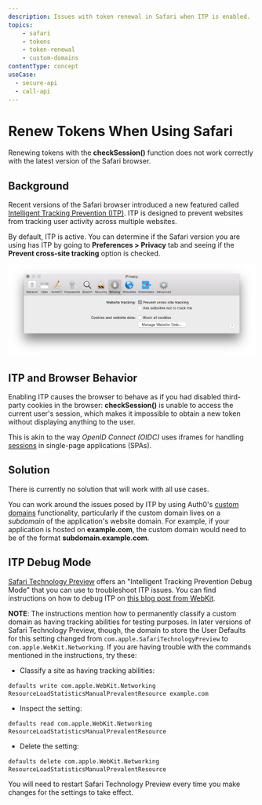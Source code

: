 ```yaml
---
description: Issues with token renewal in Safari when ITP is enabled.
topics:
    - safari
    - tokens
    - token-renewal
    - custom-domains
contentType: concept
useCase:
  - secure-api
  - call-api
---
```

# Renew Tokens When Using Safari

Renewing tokens with the **checkSession()** function does not work correctly with the latest version of the Safari browser.

## Background

Recent versions of the Safari browser introduced a new featured called [Intelligent Tracking Prevention (ITP)](https://webkit.org/blog/category/privacy/). ITP is designed to prevent websites from tracking user activity across multiple websites.

By default, ITP is active. You can determine if the Safari version you are using has ITP by going to **Preferences > Privacy** tab and seeing if the **Prevent cross-site tracking** option is checked.

![Safari privacy preferences pane](/media/articles/api-auth/safari-privacy-preferences.png)

## ITP and Browser Behavior

Enabling ITP causes the browser to behave as if you had disabled third-party cookies in the browser: **checkSession()** is unable to access the current user's session, which makes it impossible to obtain a new token without displaying anything to the user.

This is akin to the way <dfn data-key="openid">OpenID Connect (OIDC)</dfn> uses iframes for handling [sessions](/sessions) in single-page applications (SPAs).

## Solution

There is currently no solution that will work with all use cases.

You can work around the issues posed by ITP by using Auth0's [custom domains](/custom-domains) functionality, particularly if the custom domain lives on a *subdomain* of the application's website domain. For example, if your application is hosted on **example.com**, the custom domain would need to be of the format **subdomain.example.com**.

## ITP Debug Mode

[Safari Technology Preview](https://developer.apple.com/safari/technology-preview/) offers an "Intelligent Tracking Prevention Debug Mode" that you can use to troubleshoot ITP issues. You can find instructions on how to debug ITP on [this blog post from WebKit](https://webkit.org/blog/8387/itp-debug-mode-in-safari-technology-preview-62/).

**NOTE**: The instructions mention how to permanently classify a custom domain as having tracking abilities for testing purposes. In later versions of Safari Technology Preview, though, the domain to store the User Defaults for this setting changed from `com.apple.SafariTechnologyPreview` to `com.apple.WebKit.Networking`. If you are having trouble with the commands mentioned in the instructions, try these:

* Classify a site as having tracking abilities:
```
defaults write com.apple.WebKit.Networking ResourceLoadStatisticsManualPrevalentResource example.com
```

* Inspect the setting:
```
defaults read com.apple.WebKit.Networking ResourceLoadStatisticsManualPrevalentResource
```

* Delete the setting:
```
defaults delete com.apple.WebKit.Networking ResourceLoadStatisticsManualPrevalentResource
```

You will need to restart Safari Technology Preview every time you make changes for the settings to take effect.
